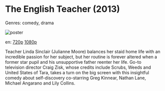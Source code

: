 # The English Teacher (2013)

Genres: comedy, drama

![poster](http://image.tmdb.org/t/p/w500/ivLgwEX7XE5XygL95HlYAD6Nu92.jpg)

en:
  [720p](magnet:?xt=urn:btih:4B1B93C593E0140F970461E4CA119ECA398C4E62&tr=udp://glotorrents.pw:6969/announce&tr=udp://tracker.opentrackr.org:1337/announce&tr=udp://torrent.gresille.org:80/announce&tr=udp://tracker.openbittorrent.com:80&tr=udp://tracker.coppersurfer.tk:6969&tr=udp://tracker.leechers-paradise.org:6969&tr=udp://p4p.arenabg.ch:1337&tr=udp://tracker.internetwarriors.net:1337)
  [1080p](magnet:?xt=urn:btih:EF17D8724D5243B348494788AB70724DBABD83AF&tr=udp://glotorrents.pw:6969/announce&tr=udp://tracker.opentrackr.org:1337/announce&tr=udp://torrent.gresille.org:80/announce&tr=udp://tracker.openbittorrent.com:80&tr=udp://tracker.coppersurfer.tk:6969&tr=udp://tracker.leechers-paradise.org:6969&tr=udp://p4p.arenabg.ch:1337&tr=udp://tracker.internetwarriors.net:1337)
  


Teacher Linda Sinclair (Julianne Moore) balances her staid home life with an incredible passion for her subject, but her routine is forever altered when a former star pupil and his unsupportive father reenter her life. Go-to television director Craig Zisk, whose credits include Scrubs, Weeds and United States of Tara, takes a turn on the big screen with this insightful comedy about self-discovery co-starring Greg Kinnear, Nathan Lane, Michael Angarano and Lily Collins.